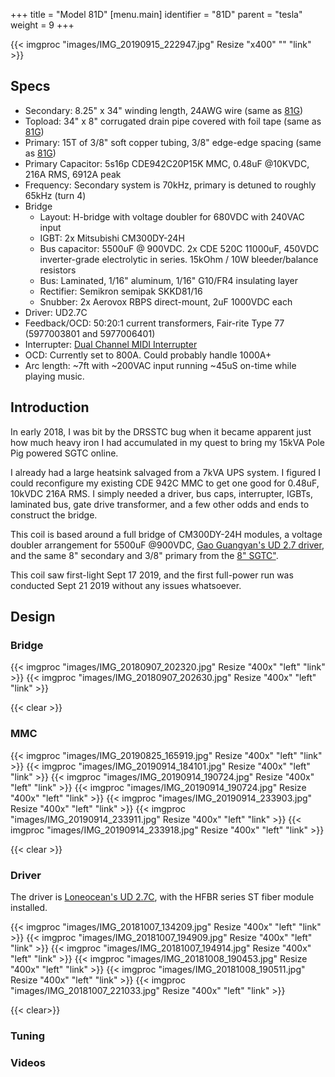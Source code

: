 +++
title = "Model 81D"
[menu.main]
identifier = "81D"
parent = "tesla"
weight = 9
+++

{{< imgproc "images/IMG_20190915_222947.jpg" Resize "x400" "" "link" >}}

## Specs

* Secondary: 8.25" x 34" winding length, 24AWG wire (same as [81G](../81G))
* Topload: 34" x 8" corrugated drain pipe covered with foil tape (same as [81G](../81G))
* Primary: 15T of 3/8" soft copper tubing, 3/8" edge-edge spacing (same as [81G](../81G))
* Primary Capacitor: 5s16p CDE942C20P15K MMC, 0.48uF @10KVDC, 216A RMS, 6912A peak
* Frequency: Secondary system is 70kHz, primary is detuned to roughly 65kHz (turn 4)
* Bridge
  * Layout: H-bridge with voltage doubler for 680VDC with 240VAC input
  * IGBT: 2x Mitsubishi CM300DY-24H
  * Bus capacitor: 5500uF @ 900VDC. 2x CDE 520C 11000uF, 450VDC inverter-grade electrolytic in series. 15kOhm / 10W bleeder/balance resistors
  * Bus: Laminated, 1/16" aluminum, 1/16" G10/FR4 insulating layer
  * Rectifier: Semikron semipak SKKD81/16
  * Snubber: 2x Aerovox RBPS direct-mount, 2uF 1000VDC each
* Driver: UD2.7C
* Feedback/OCD: 50:20:1 current transformers, Fair-rite Type 77 (5977003801 and 5977006401)
* Interrupter: [Dual Channel MIDI Interrupter](../interrupter)
* OCD: Currently set to 800A. Could probably handle 1000A+
* Arc length: ~7ft with ~200VAC input running ~45uS on-time while playing music.

## Introduction

In early 2018, I was bit by the DRSSTC bug when it became apparent just how
much heavy iron I had accumulated in my quest to bring my 15kVA Pole Pig
powered SGTC online.

I already had a large heatsink salvaged from a 7kVA UPS system. I figured I
could reconfigure my existing CDE 942C MMC to get one good for 0.48uF, 10kVDC 216A
RMS. I simply needed a driver, bus caps, interrupter, IGBTs, laminated bus, gate drive transformer, and a few other
odds and ends to construct the bridge.

This coil is based around a full bridge of CM300DY-24H modules, a voltage doubler arrangement for 5500uF @900VDC, [Gao Guangyan's UD 2.7
driver](http://www.loneoceans.com/labs/ud27/), and the same 8" secondary and
3/8" primary from the [8" SGTC"](../81G).

This coil saw first-light Sept 17 2019, and the first full-power run was conducted Sept 21 2019 without any issues whatsoever.

## Design

### Bridge

{{< imgproc "images/IMG_20180907_202320.jpg" Resize "400x" "left" "link" >}}
{{< imgproc "images/IMG_20180907_202630.jpg" Resize "400x" "left" "link" >}}

{{< clear >}}

### MMC

{{< imgproc "images/IMG_20190825_165919.jpg" Resize "400x" "left" "link" >}}
{{< imgproc "images/IMG_20190914_184101.jpg" Resize "400x" "left" "link" >}}
{{< imgproc "images/IMG_20190914_190724.jpg" Resize "400x" "left" "link" >}}
{{< imgproc "images/IMG_20190914_190724.jpg" Resize "400x" "left" "link" >}}
{{< imgproc "images/IMG_20190914_233903.jpg" Resize "400x" "left" "link" >}}
{{< imgproc "images/IMG_20190914_233911.jpg" Resize "400x" "left" "link" >}}
{{< imgproc "images/IMG_20190914_233918.jpg" Resize "400x" "left" "link" >}}

{{< clear >}}

### Driver

The driver is [Loneocean's UD 2.7C](http://www.loneoceans.com/labs/ud27/), with
the HFBR series ST fiber module installed.

{{< imgproc "images/IMG_20181007_134209.jpg" Resize "400x" "left" "link" >}}
{{< imgproc "images/IMG_20181007_194909.jpg" Resize "400x" "left" "link" >}}
{{< imgproc "images/IMG_20181007_194914.jpg" Resize "400x" "left" "link" >}}
{{< imgproc "images/IMG_20181008_190453.jpg" Resize "400x" "left" "link" >}}
{{< imgproc "images/IMG_20181008_190511.jpg" Resize "400x" "left" "link" >}}
{{< imgproc "images/IMG_20181007_221033.jpg" Resize "400x" "left" "link" >}}

{{< clear>}}

### Tuning

### Videos
